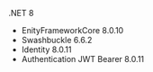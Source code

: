 .NET 8
* EnityFrameworkCore 8.0.10
* Swashbuckle 6.6.2
* Identity 8.0.11
* Authentication JWT Bearer 8.0.11
